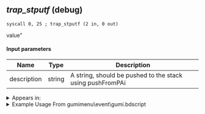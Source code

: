 ## *trap_stputf* (debug)

`syscall 0, 25 ; trap_stputf (2 in, 0 out)`

value"

#### Input parameters
| Name | Type | Description
|------|------|------------
| description   | string   | A string, should be pushed to the stack using pushFromPAi




<details>
	<summary>Appears in:</summary>
| filename | Entity (obj)
|----------|-------------
| gumimenu\event\gumi.bdscript       |           
| obj\B_MU100\b_mu.bdscript       | ((B) Shan-Yu)          
| obj\N_HB590_BTL\n_hb.bdscript       | ((N) Sephiroth (BTL) (HB))          

</details>

<details>
	<summary>Example Usage From gumimenu\event\gumi.bdscript</summary>
```
L879:
 popToSp 0
 pushFromFSp 0
 fetchValue 0
 syscall 9, 33 ; ?
 pushFromPSp 16
 pushImmf 1
 gosub 12, L504
 pushFromFSp 0
 fetchValue 0
 pushImm 2
 pushFromPSp 16
 syscall 9, 31 ; ?
 memcpyToSp 16, 32
 pushFromPSp 32
 memcpyToSp 16, 16
 pushFromPWp W0
 fetchValue 0
 pushFromPSp 16
 syscall 9, 23 ; ?
 pushFromPSp 16
 pushImmf 1
 gosub 12, L504
 pushFromFSp 0
 fetchValue 0
 pushImm 4
 pushFromPSp 16
 syscall 9, 31 ; ?
 memcpyToSp 16, 32
 pushFromPSp 32
 memcpyToSp 16, 16
 pushFromPWp W0
 fetchValue 0
 pushFromPSp 16
 syscall 9, 22 ; ?
 pushFromPSp 16
 fetchValue 4
 pushFromPAi L2384 ; ___ai 'pos y' (L2384)
 syscall 0, 25 ; trap_stputf (2 in, 0 out)
 pushFromPWp W0
 fetchValue 0
 syscall 9, 24 ; ?
 ret
```
</details>


